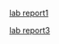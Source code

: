 
[lab report1](https://hellodjr.github.io/cse15l-lab-reports-fa22/lab1.html)

[lab report3](https://hellodjr.github.io/cse15l-lab-reports-fa22/lab-report-3-week-5.html)
